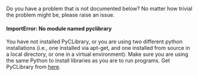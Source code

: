 Do you have a problem that is not documented below? No matter how trivial the problem might be, please raise an issue.

#### ImportError: No module named pyclibrary

You have not installed PyCLibrary, or you are using two different python installations (i.e., one installed via apt-get, and one installed from source in a local directory, or one in a virtual environment). Make sure you are using the same Python to install libraries as you are to run programs. Get PyCLibrary from [here](https://github.com/MatthieuDartiailh/pyclibrary).